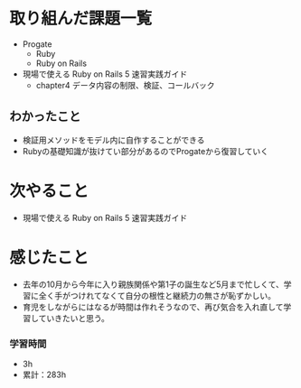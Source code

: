 # 取り組んだ課題一覧

- Progate
    - Ruby
    - Ruby on Rails
- 現場で使える Ruby on Rails 5 速習実践ガイド
     - chapter4 データ内容の制限、検証、コールバック

## わかったこと

- 検証用メソッドをモデル内に自作することができる
- Rubyの基礎知識が抜けてい部分があるのでProgateから復習していく

# 次やること

- 現場で使える Ruby on Rails 5 速習実践ガイド

# 感じたこと

- 去年の10月から今年に入り親族関係や第1子の誕生など5月まで忙しくて、学習に全く手がつけれてなくて自分の根性と継続力の無さが恥ずかしい。
- 育児をしながらにはなるが時間は作れそうなので、再び気合を入れ直して学習していきたいと思う。

### 学習時間

- 3h
- 累計：283h
